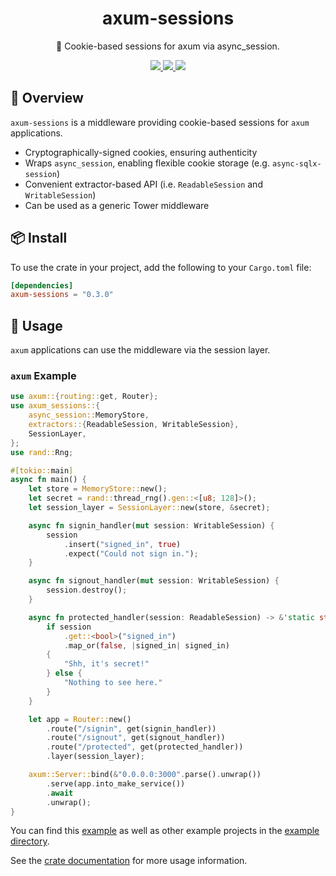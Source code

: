 <h1 align="center">
axum-sessions
</h1>

<p align="center">
🥠 Cookie-based sessions for axum via async_session.
</p>

<div align="center">
<a href="https://crates.io/crates/axum-sessions">
<img src="https://img.shields.io/crates/v/axum-sessions.svg" />
</a>
<a href="https://docs.rs/axum-sessions">
<img src="https://docs.rs/axum-sessions/badge.svg" />
</a>
<a href="https://github.com/maxcountryman/axum-sessions/actions/workflows/rust.yml">
<img src="https://github.com/maxcountryman/axum-sessions/actions/workflows/rust.yml/badge.svg" />
</a>
</div>

## 🎨 Overview

`axum-sessions` is a middleware providing cookie-based sessions for `axum` applications.

- Cryptographically-signed cookies, ensuring authenticity
- Wraps `async_session`, enabling flexible cookie storage (e.g. `async-sqlx-session`)
- Convenient extractor-based API (i.e. `ReadableSession` and `WritableSession`)
- Can be used as a generic Tower middleware

## 📦 Install

To use the crate in your project, add the following to your `Cargo.toml` file:

```toml
[dependencies]
axum-sessions = "0.3.0"
```

## 🤸 Usage

`axum` applications can use the middleware via the session layer.

### `axum` Example

```rust
use axum::{routing::get, Router};
use axum_sessions::{
    async_session::MemoryStore,
    extractors::{ReadableSession, WritableSession},
    SessionLayer,
};
use rand::Rng;

#[tokio::main]
async fn main() {
    let store = MemoryStore::new();
    let secret = rand::thread_rng().gen::<[u8; 128]>();
    let session_layer = SessionLayer::new(store, &secret);

    async fn signin_handler(mut session: WritableSession) {
        session
            .insert("signed_in", true)
            .expect("Could not sign in.");
    }

    async fn signout_handler(mut session: WritableSession) {
        session.destroy();
    }

    async fn protected_handler(session: ReadableSession) -> &'static str {
        if session
            .get::<bool>("signed_in")
            .map_or(false, |signed_in| signed_in)
        {
            "Shh, it's secret!"
        } else {
            "Nothing to see here."
        }
    }

    let app = Router::new()
        .route("/signin", get(signin_handler))
        .route("/signout", get(signout_handler))
        .route("/protected", get(protected_handler))
        .layer(session_layer);

    axum::Server::bind(&"0.0.0.0:3000".parse().unwrap())
        .serve(app.into_make_service())
        .await
        .unwrap();
}
```

You can find this [example][signin-example] as well as other example projects in the [example directory][examples].

See the [crate documentation][docs] for more usage information.

[signin-example]: https://github.com/maxcountryman/axum-sessions/tree/main/examples/signin
[examples]: https://github.com/maxcountryman/axum-sessions/tree/main/examples
[docs]: https://docs.rs/axum-sessions
